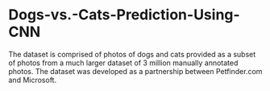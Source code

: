 # Dogs-vs.-Cats-Prediction-Using-CNN
The dataset is comprised of photos of dogs and cats provided as a subset of photos from a much larger dataset of 3 million manually annotated photos. The dataset was developed as a partnership between Petfinder.com and Microsoft.
